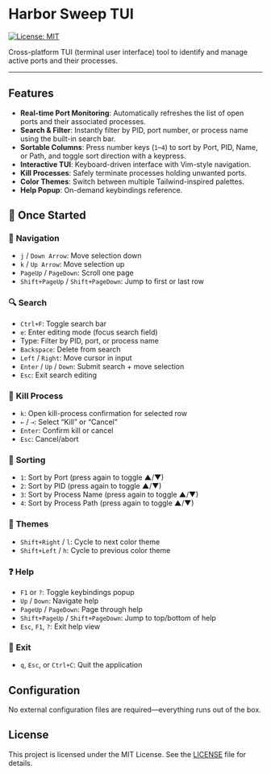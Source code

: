 # Harbor Sweep TUI

[![License: MIT](https://img.shields.io/badge/license-MIT-blue.svg)](LICENSE)

Cross-platform TUI (terminal user interface) tool to identify and manage active ports and their processes.

---

## Features

* **Real-time Port Monitoring**: Automatically refreshes the list of open ports and their associated processes.
* **Search & Filter**: Instantly filter by PID, port number, or process name using the built-in search bar.
* **Sortable Columns**: Press number keys (`1`–`4`) to sort by Port, PID, Name, or Path, and toggle sort direction with
  a keypress.
* **Interactive TUI**: Keyboard-driven interface with Vim-style navigation.
* **Kill Processes**: Safely terminate processes holding unwanted ports.
* **Color Themes**: Switch between multiple Tailwind-inspired palettes.
* **Help Popup**: On-demand keybindings reference.

## 🔧 Once Started

### 🧭 **Navigation**

* `j` / `Down Arrow`: Move selection down
* `k` / `Up Arrow`: Move selection up
* `PageUp` / `PageDown`: Scroll one page
* `Shift+PageUp` / `Shift+PageDown`: Jump to first or last row

### 🔍 **Search**

* `Ctrl+F`: Toggle search bar
* `e`: Enter editing mode (focus search field)
* Type: Filter by PID, port, or process name
* `Backspace`: Delete from search
* `Left` / `Right`: Move cursor in input
* `Enter` / `Up` / `Down`: Submit search + move selection
* `Esc`: Exit search editing

### 🧨 **Kill Process**

* `k`: Open kill-process confirmation for selected row
* `←` / `→`: Select “Kill” or “Cancel”
* `Enter`: Confirm kill or cancel
* `Esc`: Cancel/abort

### 🧰 **Sorting**

* `1`: Sort by Port (press again to toggle ▲/▼)
* `2`: Sort by PID (press again to toggle ▲/▼)
* `3`: Sort by Process Name (press again to toggle ▲/▼)
* `4`: Sort by Process Path (press again to toggle ▲/▼)

### 🎨 **Themes**

* `Shift+Right` / `l`: Cycle to next color theme
* `Shift+Left` / `h`: Cycle to previous color theme

### ❓ **Help**

* `F1` or `?`: Toggle keybindings popup
* `Up` / `Down`: Navigate help
* `PageUp` / `PageDown`: Page through help
* `Shift+PageUp` / `Shift+PageDown`: Jump to top/bottom of help
* `Esc`, `F1`, `?`: Exit help view

### 🚪 **Exit**

* `q`, `Esc`, or `Ctrl+C`: Quit the application

## Configuration

No external configuration files are required—everything runs out of the box.

## License

This project is licensed under the MIT License. See the [LICENSE](LICENSE) file for details.
